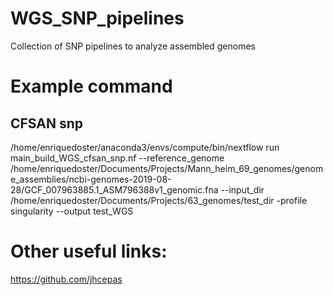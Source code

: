 # WGS_SNP_pipelines
Collection of SNP pipelines to analyze assembled genomes

# Example command

## CFSAN snp
/home/enriquedoster/anaconda3/envs/compute/bin/nextflow run main_build_WGS_cfsan_snp.nf --reference_genome /home/enriquedoster/Documents/Projects/Mann_heim_69_genomes/genome_assemblies/ncbi-genomes-2019-08-28/GCF_007963885.1_ASM796388v1_genomic.fna --input_dir /home/enriquedoster/Documents/Projects/63_genomes/test_dir -profile singularity --output test_WGS



# Other useful links:
https://github.com/jhcepas
